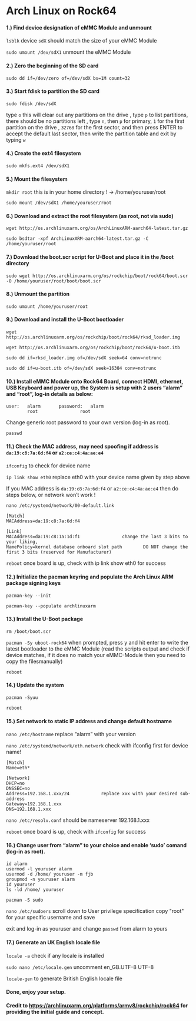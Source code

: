 # Arch Linux on Rock64

#### 1.)  Find device designation of eMMC Module and unmount

`lsblk`			device `sdX` should match the size of your eMMC Module

`sudo umount /dev/sdX1`   unmount the eMMC Module

#### 2.)  Zero the beginning of the SD card

`sudo dd if=/dev/zero of=/dev/sdX bs=1M count=32`

#### 3.)  Start fdisk to partition the SD card

`sudo fdisk /dev/sdX`

type `o` this will clear out any partitions on the drive
, type `p` to list partitions, there should be no partitions left
, type `n`, then `p` for primary, `1` for the first partition on the drive
, `32768` for the first sector, and then press ENTER to accept the
default last sector, then write the partition table and exit by typing `w`

#### 4.)  Create the ext4 filesystem

`sudo mkfs.ext4 /dev/sdX1`

#### 5.)  Mount the filesystem

`mkdir root`		this is in your home directory ! → /home/youruser/root 

`sudo mount /dev/sdX1 /home/youruser/root`

#### 6.)  Download and extract the root filesystem (as root, not via sudo)

`wget http://os.archlinuxarm.org/os/ArchLinuxARM-aarch64-latest.tar.gz`

`sudo bsdtar -xpf ArchLinuxARM-aarch64-latest.tar.gz -C /home/youruser/root`

#### 7.)  Download the boot.scr script for U-Boot and place it in the /boot directory

`sudo wget http://os.archlinuxarm.org/os/rockchip/boot/rock64/boot.scr -O /home/youruser/root/boot/boot.scr`

#### 8.)  Unmount the partition

`sudo umount /home/youruser/root`

#### 9.)  Download and install the U-Boot bootloader

`wget http://os.archlinuxarm.org/os/rockchip/boot/rock64/rksd_loader.img`

`wget http://os.archlinuxarm.org/os/rockchip/boot/rock64/u-boot.itb`

`sudo dd if=rksd_loader.img of=/dev/sdX seek=64 conv=notrunc`

`sudo dd if=u-boot.itb of=/dev/sdX seek=16384 conv=notrunc`
	
#### 10.) Install eMMC Module onto Rock64 Board, connect HDMI, ethernet, USB Keyboard and power up, the System is setup with 2 users “alarm” and “root”, log-in details as below:
	
	user:	alarm		password:	alarm
	    	root				root

Change generic root password to your own version (log-in as root).
	
`passwd`

#### 11.) Check the MAC address, may need spoofing if address is `da:19:c8:7a:6d:f4` or `a2:ce:c4:4a:ae:e4`

`ifconfig`    to check for device name

`ip link show eth0`   replace eth0 with your device name given by step above

If you MAC address is `da:19:c8:7a:6d:f4` or `a2:ce:c4:4a:ae:e4` then do steps below, or network won’t work !

`nano /etc/systemd/network/00-default.link`

	[Match]
	MACAddress=da:19:c8:7a:6d:f4

	[Link]
	MACAddress=da:19:c8:1a:1d:f1				change the last 3 bits to your liking,
	NamePolicy=kernel database onboard slot path		DO NOT change the first 3 bits (reserved for Manufacturer)

`reboot`     once board is up, check with ip link show eth0 for success

#### 12.) Initialize the pacman keyring and populate the Arch Linux ARM package signing keys

`pacman-key --init`

`pacman-key --populate archlinuxarm`

#### 13.) Install the U-Boot package

`rm /boot/boot.scr`

`pacman -Sy uboot-rock64`		when prompted, press y and hit enter to write the latest bootloader to the eMMC Module (read the scripts output and check if device matches, if it does no match your eMMC-Module then you need to copy the filesmanually)

`reboot`

#### 14.) Update the system

`pacman -Syuu`

`reboot`

#### 15.) Set network to static IP address and change default hostname

`nano /etc/hostname`	replace “alarm” with your version

`nano /etc/systemd/network/eth.network`   check with ifconfig first for device name!

	[Match]
	Name=eth*

	[Network]
	DHCP=no
	DNSSEC=no
	Address=192.168.1.xxx/24			replace xxx with your desired sub-address
	Gateway=192.168.1.xxx
	DNS=192.168.1.xxx

`nano /etc/resolv.conf`			should be nameserver 192.168.1.xxx

`reboot`					once board is up, check with `ifconfig` for success		

#### 16.) Change user from “alarm” to your choice and enable ‘sudo’ comand (log-in as root).

	id alarm
	usermod -l youruser alarm
	usermod -d /home/ youruser -m fjb
	groupmod -n youruser alarm
	id youruser
	ls -ld /home/ youruser

`pacman -S sudo`

`nano /etc/sudoers`				scroll down to User privilege specification	copy "root" for your specific username and save

exit and log-in as youruser and change `passwd` from alarm to yours

#### 17.) Generate an UK English locale file

`locale -a`					check if any locale is installed

`sudo nano /etc/locale.gen`			uncomment en_GB.UTF-8 UTF-8

`locale-gen`				to generate British English locale file

	
#### Done, enjoy your setup.

#### Credit to https://archlinuxarm.org/platforms/armv8/rockchip/rock64 for providing the initial guide and concept.
	
